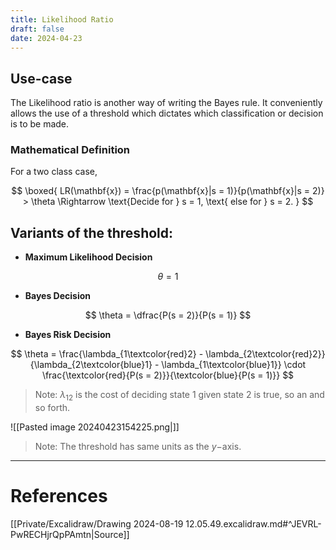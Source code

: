 ```yaml
---
title: Likelihood Ratio
draft: false
date: 2024-04-23
---
```


## Use-case 
The Likelihood ratio is another way of writing the Bayes rule. It conveniently allows the use of a threshold which dictates which classification or decision is to be made. 
### Mathematical Definition 
For a two class case,

$$
\boxed{ LR(\mathbf{x}) = \frac{p(\mathbf{x}|s = 1)}{p(\mathbf{x}|s = 2)} > \theta \Rightarrow \text{Decide for } s = 1, \text{ else for } s = 2. 
}
$$

## Variants of the threshold:
- **Maximum Likelihood Decision** 
	
$$
\theta = 1
$$

- **Bayes Decision**  
	
$$
\theta = \dfrac{P(s = 2)}{P(s = 1)}
$$

- **Bayes Risk Decision** 

$$
\theta = \frac{\lambda_{1\textcolor{red}2} - \lambda_{2\textcolor{red}2}}{\lambda_{2\textcolor{blue}1} - \lambda_{1\textcolor{blue}1}} \cdot \frac{\textcolor{red}{P(s = 2)}}{\textcolor{blue}{P(s = 1)}}
$$

> Note: $\lambda_{12}$ is the cost of deciding state $1$ given state $2$ is true, so an and so forth. 


![[Pasted image 20240423154225.png|]]
> Note: The threshold has same units as the $y-$axis.




---
# References
[[Private/Excalidraw/Drawing 2024-08-19 12.05.49.excalidraw.md#^JEVRL-PwRECHjrQpPAmtn|Source]]

